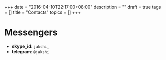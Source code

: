 +++
date = "2016-04-10T22:17:00+08:00"
description = ""
draft = true
tags = []
title = "Contacts"
topics = []
+++

# Messengers

* **skype_id**: `jakshi_`
* **telegram**: `@jakshi`
